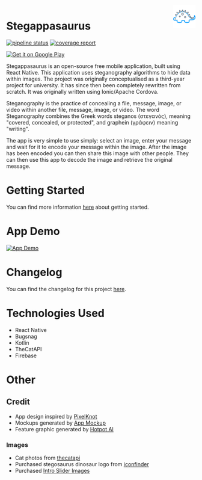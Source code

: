 <a href="https://gitlab.com/hmajid2301/stegappasaurus">
    <img src="src/assets/images/logo-dark.png" alt="Stegappasaurus" align="right" height="60" />
</a>

# Stegappasaurus

[![pipeline status](https://gitlab.com/hmajid2301/stegappasaurus/badges/master/pipeline.svg)](https://gitlab.com/hmajid2301/stegappasaurus/commits/master)
[![coverage report](https://gitlab.com/hmajid2301/stegappasaurus/badges/master/coverage.svg)](https://gitlab.com/hmajid2301/stegappasaurus/commits/master)

<a href='https://play.google.com/store/apps/details?id=com.stegappasaurus&pcampaignid=pcampaignidMKT-Other-global-all-co-prtnr-py-PartBadge-Mar2515-1'><img alt='Get it on Google Play' src='https://play.google.com/intl/en_gb/badges/static/images/badges/en_badge_web_generic.png' height="100px" width="auto"/></a>


Stegappasaurus is an open-source free mobile application, built using React Native. This application uses steganography algorithms to hide data within images.
The project was originally conceptualised as a third-year project for university. It has since then been completely rewritten from scratch. It was originally written using Ionic/Apache Cordova.

Steganography is the practice of concealing a file, message, image, or video within another file, message, image, or video. The word Steganography combines the Greek words steganos (στεγανός), meaning "covered, concealed, or protected", and graphein (γράφειν) meaning "writing".

The app is very simple to use simply: select an image, enter your message and wait for it to encode your message within the image. After the image has been encoded you can then share this image with other people. They can then use this app to decode the image and retrieve the original message.

# Getting Started

You can find more information [here](https://stegappasaurus.haseebmajid.dev/) about getting started.

# App Demo

[![App Demo](http://i3.ytimg.com/vi/ZTGQ0WV3xrE/maxresdefault.jpg)](http://www.youtube.com/watch?v=ZTGQ0WV3xrE "App Demo")

# Changelog

You can find the changelog for this project [here](https://gitlab.com/hmajid2301/stegappasaurus/blob/master/CHANGELOG.md).

# Technologies Used

- React Native
- Bugsnag
- Kotlin
- TheCatAPI
- Firebase

# Other

## Credit

- App design inspired by [PixelKnot](https://play.google.com/store/apps/details?id=info.guardianproject.pixelknot)
- Mockups generated by [App Mockup](https://app-mockup.com/)
- Feature graphic generated by [Hotpot AI](https://hotpot.ai/templates/google_play_feature_graphic)

### Images

- Cat photos from [thecatapi](https://thecatapi.com)
- Purchased stegosaurus dinosaur logo from [iconfinder](https://www.iconfinder.com/icons/380124/animal_big_experience_dino_paleontology_reptile_stegosaurus_zababa_icon#size=512)
- Purchased [Intro Slider Images](https://www.dreamstime.com/vladwel_info)
